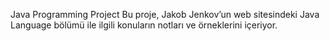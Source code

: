 Java Programming Project
Bu proje, Jakob Jenkov’un web sitesindeki Java Language bölümü ile ilgili konuların notları ve örneklerini içeriyor.
